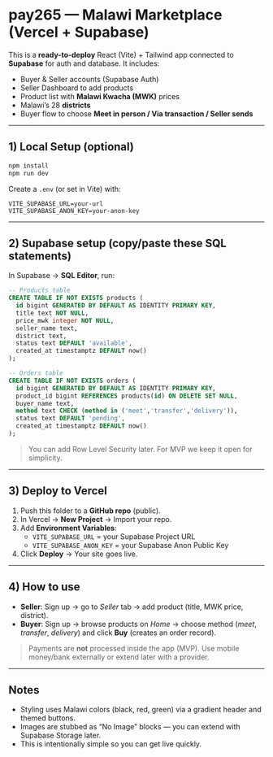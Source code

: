 # pay265 — Malawi Marketplace (Vercel + Supabase)

This is a **ready-to-deploy** React (Vite) + Tailwind app connected to **Supabase** for auth and database.
It includes:
- Buyer & Seller accounts (Supabase Auth)
- Seller Dashboard to add products
- Product list with **Malawi Kwacha (MWK)** prices
- Malawi’s 28 **districts**
- Buyer flow to choose **Meet in person / Via transaction / Seller sends**

---

## 1) Local Setup (optional)
```bash
npm install
npm run dev
```
Create a `.env` (or set in Vite) with:
```
VITE_SUPABASE_URL=your-url
VITE_SUPABASE_ANON_KEY=your-anon-key
```

---

## 2) Supabase setup (copy/paste these SQL statements)
In Supabase → **SQL Editor**, run:

```sql
-- Products table
CREATE TABLE IF NOT EXISTS products (
  id bigint GENERATED BY DEFAULT AS IDENTITY PRIMARY KEY,
  title text NOT NULL,
  price_mwk integer NOT NULL,
  seller_name text,
  district text,
  status text DEFAULT 'available',
  created_at timestamptz DEFAULT now()
);

-- Orders table
CREATE TABLE IF NOT EXISTS orders (
  id bigint GENERATED BY DEFAULT AS IDENTITY PRIMARY KEY,
  product_id bigint REFERENCES products(id) ON DELETE SET NULL,
  buyer_name text,
  method text CHECK (method in ('meet','transfer','delivery')),
  status text DEFAULT 'pending',
  created_at timestamptz DEFAULT now()
);
```

> You can add Row Level Security later. For MVP we keep it open for simplicity.

---

## 3) Deploy to Vercel
1. Push this folder to a **GitHub repo** (public).
2. In Vercel → **New Project** → Import your repo.
3. Add **Environment Variables**:
   - `VITE_SUPABASE_URL` = your Supabase Project URL
   - `VITE_SUPABASE_ANON_KEY` = your Supabase Anon Public Key
4. Click **Deploy** → Your site goes live.

---

## 4) How to use
- **Seller**: Sign up → go to *Seller* tab → add product (title, MWK price, district).
- **Buyer**: Sign up → browse products on *Home* → choose method (*meet*, *transfer*, *delivery*) and click **Buy** (creates an order record).

> Payments are **not** processed inside the app (MVP). Use mobile money/bank externally or extend later with a provider.

---

## Notes
- Styling uses Malawi colors (black, red, green) via a gradient header and themed buttons.
- Images are stubbed as “No Image” blocks — you can extend with Supabase Storage later.
- This is intentionally simple so you can get live quickly.
